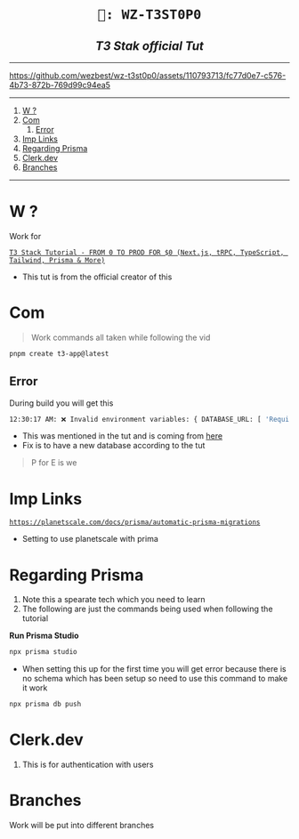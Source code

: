<h1 align="center"><code> 🎇: WZ-T3ST0P0 </code></h1>
<h2 align="center"><i> T3 Stak official Tut </i></h2>

---

https://github.com/wezbest/wz-t3st0p0/assets/110793713/fc77d0e7-c576-4b73-872b-769d99c94ea5

---

1. [W ?](#w-)
2. [Com](#com)
   1. [Error](#error)
3. [Imp Links](#imp-links)
4. [Regarding Prisma](#regarding-prisma)
5. [Clerk.dev](#clerkdev)
6. [Branches](#branches)

---

# W ?

Work for

[`T3 Stack Tutorial - FROM 0 TO PROD FOR $0 (Next.js, tRPC, TypeScript, Tailwind, Prisma & More)`](https://youtu.be/YkOSUVzOAA4)

- This tut is from the official creator of this

# Com

> Work commands all taken while following the vid

```sh
pnpm create t3-app@latest
```

## Error

During build you will get this

```sh
12:30:17 AM: ❌ Invalid environment variables: { DATABASE_URL: [ 'Required' ] }
```

- This was mentioned in the tut and is coming from [here](https://github.com/wezbest/wz-t3st0p0/blob/main/c1/src/env.mjs#L9-L11)
- Fix is to have a new database according to the tut

> P for E is we

# Imp Links

[`https://planetscale.com/docs/prisma/automatic-prisma-migrations`](https://planetscale.com/docs/prisma/automatic-prisma-migrations)

- Setting to use planetscale with prima

# Regarding Prisma

1. Note this a spearate tech which you need to learn
2. The following are just the commands being used when following the tutorial

**Run Prisma Studio**

```sh
npx prisma studio
```

- When setting this up for the first time you will get error because there is no schema which has been setup so need to use this command to make it work

```sh
npx prisma db push
```

# Clerk.dev

1. This is for authentication with users

# Branches

Work will be put into different branches
